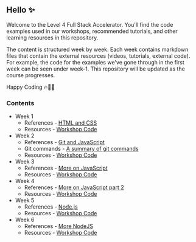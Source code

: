 ## Hello ✨

Welcome to the Level 4 Full Stack Accelerator. You'll find the code examples used in our workshops, recommended tutorials, and other learning resources in this repository. 

The content is structured week by week. Each week contains markdown files that contain the external resources (videos, tutorials, external code). For example, the code for the examples we've gone through in the first week can be seen under week-1. This repository will be updated as the course progresses.

Happy Coding 🔥🧑‍💻

### Contents

* Week 1
    * References - [HTML and CSS](week-1/README.md)
    * Resources - [Workshop Code](week-1)
* Week 2
    * References - [Git and JavaScript](week-2/README.md)
    * Git commands - [A summary of git commands](week-2/git-commands.md)
    * Resources - [Workshop Code](week-2)
 * Week 3
    * References - [More on JavaScript](week-3/README.md)
    * Resources - [Workshop Code](week-3)
* Week 4
    * References - [More on JavaScript part 2](week-4/README.md)
    * Resources - [Workshop Code](week-4)
* Week 5
    * References - [Node.js](week-5/README.md)
    * Resources - [Workshop Code](week-5)
* Week 6
    * References - [More NodeJS](week-6/README.md)
    * Resources - [Workshop Code](week-6)
<!--
* Week 7
    * References - [](week-7/README.md)
    * Resources - [Workshop Code](week-7)
* Week 8
    * References - [](week-8/README.md)
    * Resources - [Workshop Code](week-8)
* Week 9
    * References - [](week-9/README.md)
    * Resources - [Workshop Code](week-9)
* Week 10
    * References - [](week-10/README.md)
    * Resources - [Workshop Code](week-10)
* Week 11
    * References - [](week-11/README.md)
    * Resources - [Workshop Code](week-11)
* Week 12
    * References - [](week-12/README.md)
    * Resources - [Workshop Code](week-12) -->